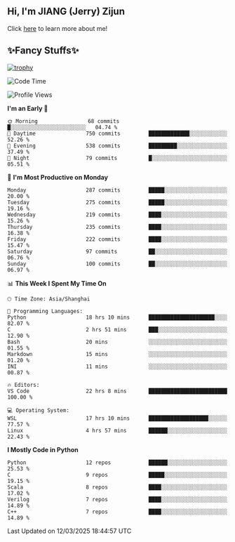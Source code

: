## Hi, I'm JIANG (Jerry) Zijun

Click [here](https://jzjerry.github.io/about/) to learn more about me!

## ✨Fancy Stuffs✨
[![trophy](https://github-profile-trophy.vercel.app/?username=jzjerry&theme=onedark)](https://github.com/ryo-ma/github-profile-trophy)
<!--START_SECTION:waka-->
![Code Time](http://img.shields.io/badge/Code%20Time-1%2C123%20hrs%2047%20mins-blue)

![Profile Views](http://img.shields.io/badge/Profile%20Views-3-blue)

**I'm an Early 🐤** 

```text
🌞 Morning                68 commits          █░░░░░░░░░░░░░░░░░░░░░░░░   04.74 % 
🌆 Daytime                750 commits         █████████████░░░░░░░░░░░░   52.26 % 
🌃 Evening                538 commits         █████████░░░░░░░░░░░░░░░░   37.49 % 
🌙 Night                  79 commits          █░░░░░░░░░░░░░░░░░░░░░░░░   05.51 % 
```
📅 **I'm Most Productive on Monday** 

```text
Monday                   287 commits         █████░░░░░░░░░░░░░░░░░░░░   20.00 % 
Tuesday                  275 commits         █████░░░░░░░░░░░░░░░░░░░░   19.16 % 
Wednesday                219 commits         ████░░░░░░░░░░░░░░░░░░░░░   15.26 % 
Thursday                 235 commits         ████░░░░░░░░░░░░░░░░░░░░░   16.38 % 
Friday                   222 commits         ████░░░░░░░░░░░░░░░░░░░░░   15.47 % 
Saturday                 97 commits          ██░░░░░░░░░░░░░░░░░░░░░░░   06.76 % 
Sunday                   100 commits         ██░░░░░░░░░░░░░░░░░░░░░░░   06.97 % 
```


📊 **This Week I Spent My Time On** 

```text
🕑︎ Time Zone: Asia/Shanghai

💬 Programming Languages: 
Python                   18 hrs 10 mins      █████████████████████░░░░   82.07 % 
C                        2 hrs 51 mins       ███░░░░░░░░░░░░░░░░░░░░░░   12.90 % 
Bash                     20 mins             ░░░░░░░░░░░░░░░░░░░░░░░░░   01.55 % 
Markdown                 15 mins             ░░░░░░░░░░░░░░░░░░░░░░░░░   01.20 % 
INI                      11 mins             ░░░░░░░░░░░░░░░░░░░░░░░░░   00.87 % 

🔥 Editors: 
VS Code                  22 hrs 8 mins       █████████████████████████   100.00 % 

💻 Operating System: 
WSL                      17 hrs 10 mins      ███████████████████░░░░░░   77.57 % 
Linux                    4 hrs 57 mins       ██████░░░░░░░░░░░░░░░░░░░   22.43 % 
```

**I Mostly Code in Python** 

```text
Python                   12 repos            ██████░░░░░░░░░░░░░░░░░░░   25.53 % 
C                        9 repos             █████░░░░░░░░░░░░░░░░░░░░   19.15 % 
Scala                    8 repos             ████░░░░░░░░░░░░░░░░░░░░░   17.02 % 
Verilog                  7 repos             ████░░░░░░░░░░░░░░░░░░░░░   14.89 % 
C++                      7 repos             ████░░░░░░░░░░░░░░░░░░░░░   14.89 % 
```




 Last Updated on 12/03/2025 18:44:57 UTC
<!--END_SECTION:waka-->
